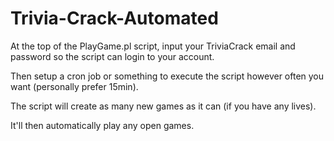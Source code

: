 # Trivia-Crack-Automated
At the top of the PlayGame.pl script, input your TriviaCrack email and password so the script can login to your account.

Then setup a cron job or something to execute the script however often you want (personally prefer 15min). 

The script will create as many new games as it can (if you have any lives). 

It'll then automatically play any open games.